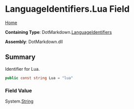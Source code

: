 <a name="_top"></a>

# LanguageIdentifiers\.Lua Field

[Home](../../../README.md#_top)

**Containing Type**: DotMarkdown\.[LanguageIdentifiers](../README.md#_top)

**Assembly**: DotMarkdown\.dll

## Summary

Identifier for Lua\.

```csharp
public const string Lua = "lua"
```

### Field Value

System\.[String](https://docs.microsoft.com/en-us/dotnet/api/system.string)